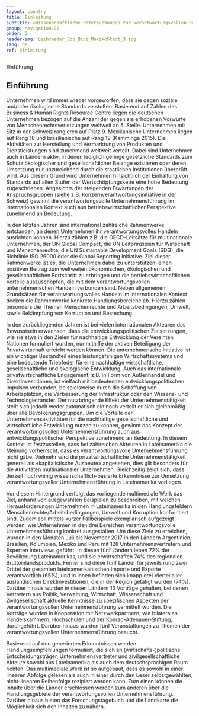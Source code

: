 ```yaml
---
layout: country
title: Einleitung
subtitle: «Wissenschaftliche Untersuchungen zur verantwortungsvollen Unternehmensführung in Lateinamerika sind rar»
group: navigation-02
order: 3
header-img: Leihraeder_Eco_Bici_MexikoStadt_3.jpg
lang: de
ref: einleitung
---
```

<section class="box">
<div class="content">
<span class="chapter-subject">Einführung</span>
<h1 class="chapter-title">Einführung</h1>
</div>
<div class="content" markdown="1">
Unternehmen wird immer wieder vorgeworfen, dass sie gegen soziale und/oder ökologische Standards verstoßen. Basierend auf Zahlen des Business & Human Rights Resource Centre liegen die deutschen Unternehmen bezogen auf die Anzahl der gegen sie erhobenen Vorwürfe von Menschenrechtsverletzungen weltweit an 5. Stelle. Unternehmen mit Sitz in der Schweiz rangieren auf Platz 9. Mexikanische Unternehmen liegen auf Rang 18 und brasilianische auf Rang 19 (Kamminga 2015). Die Aktivitäten zur Herstellung und Vermarktung von Produkten und Dienstleistungen sind zunehmend weltweit verteilt. Dabei sind Unternehmen auch in Ländern aktiv, in denen lediglich geringe gesetzliche Standards zum Schutz ökologischer und gesellschaftlicher Belange existieren oder deren Umsetzung nur unzureichend durch die staatlichen Institutionen überprüft wird. Aus diesem Grund wird Unternehmen hinsichtlich der Einhaltung von Standards auf allen Stufen der Wertschöpfungskette eine hohe Bedeutung zugeschrieben. Angesichts der steigenden Erwartungen der Anspruchsgruppen (siehe z.B. Konzernverantwortungsinitiative in der Schweiz) gewinnt die verantwortungsvolle Unternehmensführung im internationalen Kontext auch aus betriebswirtschaftlicher Perspektive zunehmend an Bedeutung.

In den letzten Jahren sind international zahlreiche Rahmenwerke entstanden, an denen Unternehmen ihr verantwortungsvolles Handeln ausrichten können. Hierzu zählen z.B. die OECD-Leitsätze für multinationale Unternehmen, der UN Global Compact, die UN Leitprinzipien für Wirtschaft und Menschenrechte, die UN Sustainable Development Goals (SDG), die Richtlinie ISO 26000 oder die Global Reporting Initiative. Ziel dieser Rahmenwerke ist es, die Unternehmen dabei zu unterstützen, einen positiven Beitrag zum weltweiten ökonomischen, ökologischen und gesellschaftlichen Fortschritt zu erbringen und die betriebswirtschaftlichen Vorteile auszuschöpfen, die mit dem verantwortungsvollen unternehmerischen Handeln verbunden sind. Neben allgemeinen Grundsätzen für verantwortungsvolles Handeln im internationalen Kontext decken die Rahmenwerke konkrete Handlungsbereiche ab. Hierzu zählen besonders die Themen Menschenrechte und Arbeitsbedingungen, Umwelt, sowie Bekämpfung von Korruption und Bestechung.

In den zurückliegenden Jahren ist bei vielen internationalen Akteuren das Bewusstsein erwachsen, dass die entwicklungspolitischen Zielsetzungen, wie sie etwa in den Zielen für nachhaltige Entwicklung der Vereinten Nationen formuliert wurden, nur mithilfe der aktiven Beteiligung der Privatwirtschaft erreicht werden können. Die unternehmerische Initiative ist ein wichtiger Bestandteil eines leistungsfähigen Wirtschaftssystems und eine bedeutende Triebfeder für eine nachhaltige wirtschaftliche, gesellschaftliche und ökologische Entwicklung. Auch das internationale privatwirtschaftliche Engagement, z.B. in Form von Außenhandel und Direktinvestitionen, ist vielfach mit bedeutenden entwicklungspolitischen Impulsen verbunden, beispielsweise durch die Schaffung von Arbeitsplätzen, die Verbesserung der Infrastruktur oder den Wissens- und Technologietransfer.
Der nutzbringende Effekt der Unternehmenstätigkeit stellt sich jedoch weder automatisch ein noch verteilt er sich gleichmäßig über alle Bevölkerungsgruppen. Um die Vorteile der Unternehmensaktivitäten für die nachhaltige gesellschaftliche und wirtschaftliche Entwicklung nutzen zu können, gewinnt das Konzept der verantwortungsvollen Unternehmensführung auch aus entwicklungspolitischer Perspektive zunehmend an Bedeutung.
In diesem Kontext ist festzustellen, dass bei zahlreichen Akteuren in Lateinamerika die Meinung vorherrscht, dass es verantwortungsvolle Unternehmensführung nicht gäbe. Vielmehr wird die privatwirtschaftliche Unternehmenstätigkeit generell als «kapitalistische Ausbeute» angesehen, dies gilt besonders für die Aktivitäten multinationaler Unternehmen. Gleichzeitig zeigt sich, dass derzeit noch wenig wissenschaftlich-basierte Erkenntnisse zur Umsetzung verantwortungsvoller Unternehmensführung in Lateinamerika vorliegen.

Vor diesem Hintergrund verfolgt das vorliegende multimediale Werk das Ziel, anhand von ausgewählten Beispielen zu beschreiben, mit welchen Herausforderungen Unternehmen in Lateinamerika in den Handlungsfeldern Menschenrechte/Arbeitsbedingungen, Umwelt und Korruption konfrontiert sind. Zudem soll mittels kurzer Fallbeispiele exemplarisch aufgezeigt werden, wie Unternehmen in den drei Bereichen verantwortungsvolle Unternehmensführung konkret ausgestalten.
Um diese Ziele zu erreichen, wurden in den Monaten Juli bis November 2017 in den Ländern Argentinien, Brasilien, Kolumbien, Mexiko und Peru mit 128 Unternehmensvertretern und Experten Interviews geführt. In diesen fünf Ländern leben 72% der Bevölkerung Lateinamerikas, und sie erwirtschaften 74% des regionalen Bruttoinlandsprodukts. Ferner sind diese fünf Länder für jeweils rund zwei Drittel der gesamten lateinamerikanischen Importe und Exporte verantwortlich (65%), und in ihnen befinden sich knapp drei Viertel aller ausländischen Direktinvestitionen, die in der Region getätigt wurden (74%).
Darüber hinaus wurden in diesen Ländern 13 Vorträge gehalten, bei denen Vertretern aus Politik, Verwaltung, Wirtschaft, Wissenschaft und Zivilgesellschaft aktuelle Kenntnisse zu spezifischen Aspekten der verantwortungsvollen Unternehmensführung vermittelt wurden. Die Vorträge wurden in Kooperation mit Netzwerkpartnern, wie bilateralen Handelskammern, Hochschulen und der Konrad-Adenauer-Stiftung, durchgeführt. Darüber hinaus wurden fünf Veranstaltungen zu Themen der verantwortungsvollen Unternehmensführung besucht.

Basierend auf den generierten Erkenntnissen werden Handlungsempfehlungen formuliert, die sich an (wirtschafts-)politische Entscheidungsträger, Unternehmensvertreter und zivilgesellschaftliche Akteure sowohl aus Lateinamerika als auch dem deutschsprachigen Raum richten.
Das multimediale Werk ist so aufgebaut, dass es sowohl in einer linearen Abfolge gelesen als auch in einer durch den Leser selbstgewählten, nicht-linearen Reihenfolge rezipiert werden kann. Zum einen können die Inhalte über die Länder erschlossen werden zum anderen über die Handlungsgebiete der verantwortungsvollen Unternehmensführung. Darüber hinaus bieten das Forschungstagebuch und die Landkarte die Möglichkeit sich den Inhalten zu nähern.
</div>
</section>
